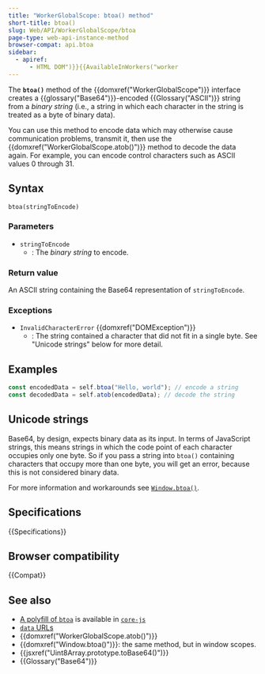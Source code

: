 ```yaml
---
title: "WorkerGlobalScope: btoa() method"
short-title: btoa()
slug: Web/API/WorkerGlobalScope/btoa
page-type: web-api-instance-method
browser-compat: api.btoa
sidebar:
  - apiref:
      - HTML DOM")}}{{AvailableInWorkers("worker
---
```


The **`btoa()`** method of the {{domxref("WorkerGlobalScope")}} interface creates a {{glossary("Base64")}}-encoded {{Glossary("ASCII")}} string from a _binary string_ (i.e., a string in which each character in the string is treated as a byte of binary data).

You can use this method to encode data which may otherwise cause communication problems, transmit it, then use the {{domxref("WorkerGlobalScope.atob()")}} method to decode the data again.
For example, you can encode control characters such as ASCII values 0 through 31.

## Syntax

```js-nolint
btoa(stringToEncode)
```

### Parameters

- `stringToEncode`
  - : The _binary string_ to encode.

### Return value

An ASCII string containing the Base64 representation of `stringToEncode`.

### Exceptions

- `InvalidCharacterError` {{domxref("DOMException")}}
  - : The string contained a character that did not fit in a single byte. See "Unicode strings" below for more detail.

## Examples

```js
const encodedData = self.btoa("Hello, world"); // encode a string
const decodedData = self.atob(encodedData); // decode the string
```

## Unicode strings

Base64, by design, expects binary data as its input.
In terms of JavaScript strings, this means strings in which the code point of each character occupies only one byte.
So if you pass a string into `btoa()` containing characters that occupy more than one byte, you will get an error, because this is not considered binary data.

For more information and workarounds see [`Window.btoa()`](/en-US/docs/Web/API/Window/btoa#unicode_strings).

## Specifications

{{Specifications}}

## Browser compatibility

{{Compat}}

## See also

- [A polyfill of `btoa`](https://github.com/zloirock/core-js#base64-utility-methods) is available in [`core-js`](https://github.com/zloirock/core-js)
- [`data` URLs](/en-US/docs/Web/URI/Reference/Schemes/data)
- {{domxref("WorkerGlobalScope.atob()")}}
- {{domxref("Window.btoa()")}}: the same method, but in window scopes.
- {{jsxref("Uint8Array.prototype.toBase64()")}}
- {{Glossary("Base64")}}
